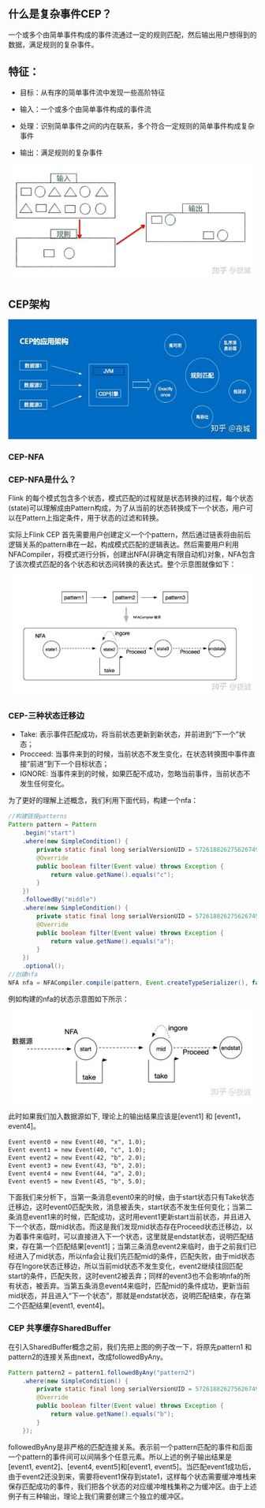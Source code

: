 ## 什么是复杂事件CEP？

一个或多个由简单事件构成的事件流通过一定的规则匹配，然后输出用户想得到的数据，满足规则的复杂事件。



## 特征：

- 目标：从有序的简单事件流中发现一些高阶特征

- 输入：一个或多个由简单事件构成的事件流

- 处理：识别简单事件之间的内在联系，多个符合一定规则的简单事件构成复杂事件

- 输出：满足规则的复杂事件

![](cep1.jpg)

## CEP架构

![](cep2.jpg)

### CEP-NFA

### CEP-NFA是什么？

Flink 的每个模式包含多个状态，模式匹配的过程就是状态转换的过程，每个状态(state)可以理解成由Pattern构成，为了从当前的状态转换成下一个状态，用户可以在Pattern上指定条件，用于状态的过滤和转换。

实际上Flink CEP 首先需要用户创建定义一个个pattern，然后通过链表将由前后逻辑关系的pattern串在一起，构成模式匹配的逻辑表达。然后需要用户利用NFACompiler，将模式进行分拆，创建出NFA(非确定有限自动机)对象，NFA包含了该次模式匹配的各个状态和状态间转换的表达式。整个示意图就像如下：

![](cep3.jpg)

### CEP-三种状态迁移边

- Take: 表示事件匹配成功，将当前状态更新到新状态，并前进到“下一个”状态；
- Procceed: 当事件来到的时候，当前状态不发生变化，在状态转换图中事件直接“前进”到下一个目标状态；
- IGNORE: 当事件来到的时候，如果匹配不成功，忽略当前事件，当前状态不发生任何变化。

为了更好的理解上述概念，我们利用下面代码，构建一个nfa：

```java
//构建链接patterns
Pattern pattern = Pattern
    .begin("start")
    .where(new SimpleCondition() {
        private static final long serialVersionUID = 5726188262756267490L;
        @Override
        public boolean filter(Event value) throws Exception {
            return value.getName().equals("c");
        }
    })
    .followedBy("middle")
    .where(new SimpleCondition() {
        private static final long serialVersionUID = 5726188262756267490L; 
        @Override
        public boolean filter(Event value) throws Exception { 
            return value.getName().equals("a");
        }
    })
    .optional(); 
//创建nfa
NFA nfa = NFACompiler.compile(pattern, Event.createTypeSerializer(), false);
```

例如构建的nfa的状态示意图如下所示：

![](cep4.jpg)

此时如果我们加入数据源如下, 理论上的输出结果应该是[event1] 和 [event1，event4]。

```
Event event0 = new Event(40, "x", 1.0); 
Event event1 = new Event(40, "c", 1.0); 
Event event2 = new Event(42, "b", 2.0); 
Event event3 = new Event(43, "b", 2.0); 
Event event4 = new Event(44, "a", 2.0); 
Event event5 = new Event(45, "b", 5.0); 
```

下面我们来分析下，当第一条消息event0来的时候，由于start状态只有Take状态迁移边，这时event0匹配失败，消息被丢失，start状态不发生任何变化；当第二条消息event1来的时候，匹配成功，这时用event1更新start当前状态，并且进入下一个状态，既mid状态。而这是我们发现mid状态存在Proceed状态迁移边，以为着事件来临时，可以直接进入下一个状态，这里就是endstat状态，说明匹配结束，存在第一个匹配结果[event1]；当第三条消息event2来临时，由于之前我们已经进入了mid状态，所以nfa会让我们先匹配mid的条件，匹配失败，由于mid状态存在Ingore状态迁移边，所以当前mid状态不发生变化，event2继续往回匹配start的条件，匹配失败，这时event2被丢弃；同样的event3也不会影响nfa的所有状态，被丢弃。当第五条消息event4来临时，匹配mid的条件成功，更新当前mid状态，并且进入“下一个状态”，那就是endstat状态，说明匹配结束，存在第二个匹配结果[event1, event4]。

### CEP 共享缓存SharedBuffer

在引入SharedBuffer概念之前，我们先把上图的例子改一下，将原先pattern1 和 pattern2的连接关系由next，改成followedByAny。

```java
Pattern pattern2 = pattern1.followedByAny("pattern2")
    .where(new SimpleCondition() {
        private static final long serialVersionUID = 5726188262756267490L;
        @Override
        public boolean filter(Event value) throws Exception {
            return value.getName().equals("b");
        }
    });
```

followedByAny是非严格的匹配连接关系。表示前一个pattern匹配的事件和后面一个pattern的事件间可以间隔多个任意元素。所以上述的例子输出结果是[event1, event2]、[event4, event5]和[event1, event5]。当匹配event1成功后，由于event2还没到来，需要将event1保存到state1，这样每个状态需要缓冲堆栈来保存匹配成功的事件，我们把各个状态的对应缓冲堆栈集称之为缓冲区。由于上述例子有三种输出，理论上我们需要创建三个独立的缓冲区。

